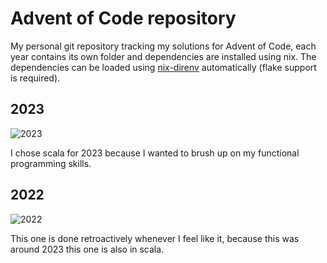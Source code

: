 # Advent of Code repository

My personal git repository tracking my solutions for Advent of Code, each year 
contains its own folder and dependencies are installed using nix.
The dependencies can be loaded using 
[nix-direnv](https://github.com/nix-community/nix-direnv) automatically 
(flake support is required).


## 2023
![2023](https://img.shields.io/badge/stars%20⭐-8-yellow)

I chose scala for 2023 because I wanted to brush up on my functional 
programming skills.

## 2022
![2022](https://img.shields.io/badge/stars%20⭐-4-yellow)

This one is done retroactively whenever I feel like it, because this was 
around 2023 this one is also in scala.
